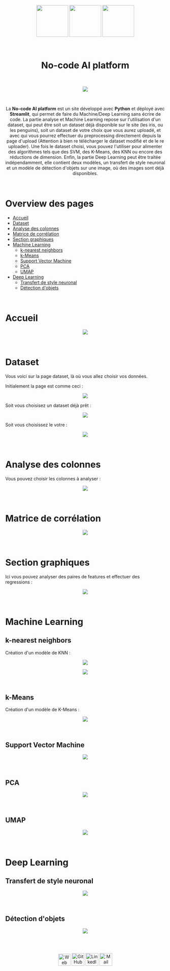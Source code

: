 <p align="center">
  <img src="https://user-images.githubusercontent.com/63207451/141209252-a98cc392-8831-4fbe-af90-61cb7eee8264.png" height="100">
  <img src="https://user-images.githubusercontent.com/63207451/141207902-87510f35-c5f9-482a-8194-80b782a17f49.png" height="100">
  <img src="https://user-images.githubusercontent.com/63207451/141208795-3b0b5e6e-e014-4215-8ed2-fdd205ddfa41.png" height="100">
</p>

<br/>
<h1 align="center"> No-code AI platform </h1>
<br/>

<p align="center">
  <a href="https://share.streamlit.io/antonin-lfv/online_preprocessing_for_ml/main.py"><img src="https://static.streamlit.io/badges/streamlit_badge_black_white.svg"/></a>
  </p>

<br/>

<p align="center">
  La <b>No-code AI platform</b> est un site développé avec <b>Python</b> et déployé avec <b>Streamlit</b>, qui permet de faire du Machine/Deep Learning sans écrire de code. La partie analyse et Machine Learning repose sur l'utilisation d'un dataset, qui peut être soit un dataset déjà disponible sur le site (les iris, ou les penguins), soit un dataset de votre choix que vous aurez uploadé, et avec qui vous pourrez effectuer du preprocessing directement depuis la page d'upload (Attention à bien re télécharger le dataset modifié et de le re uploader). Une fois le dataset choisi, vous pouvez l'utiliser pour alimenter des algorithmes tels que des SVM, des K-Means, des KNN ou encore des réductions de dimension.
Enfin, la partie Deep Learning peut être traitée indépendamment, elle contient deux modèles, un transfert de style neuronal et un modèle de détection d'objets sur une image, où des images sont déjà disponibles.
<p/>
  
<br/>

# Overview des pages

- [Accueil](#Accueil)
- [Dataset](#Dataset)
- [Analyse des colonnes](#Analyse-des-colonnes)
- [Matrice de corrélation](#Matrice-de-corrélation)
- [Section graphiques](#Section-graphiques)
- [Machine Learning](#Machine-Learning)
  - [k-nearest neighbors](#k-nearest-neighbors)
  - [k-Means](#K-Means)
  - [Support Vector Machine](#Support-Vector-Machine)
  - [PCA](#PCA)
  - [UMAP](#UMAP)
- [Deep Learning](#Deep-Learning)
  - [Transfert de style neuronal](#Transfert-de-style-neuronal)
  - [Détection d'objets](#Détection-dobjets)


<br/>


# Accueil

<p align="center">
<img src="https://user-images.githubusercontent.com/63207451/144222004-d9721f6e-1618-4713-8096-1e4b5e4ae060.png">
</p>
  <br/>

# Dataset

Vous voici sur la page dataset, là où vous allez choisir vos données. 

Initialement la page est comme ceci :

<p align="center">
<img src="https://user-images.githubusercontent.com/63207451/144222112-65e16ab0-3443-4cbe-a9f2-8ba3c97ab89f.png">
</p>

Soit vous choisisez un dataset déjà prêt :

<p align="center">
<img src="https://user-images.githubusercontent.com/63207451/144223120-b5d65c93-82ec-4798-850e-2ab10e8a099d.png">
</p>

Soit vous choisissez le votre :

<p align="center">
<img src="https://user-images.githubusercontent.com/63207451/144223225-2f868156-9007-4c96-9863-6ceaa6d07ea5.png">
</p>

<br/>

# Analyse des colonnes

Vous pouvez choisir les colonnes à analyser :

<p align="center">
<img src="https://user-images.githubusercontent.com/63207451/144224164-8d696e66-77f1-4273-bd55-39df5daa813e.png">
</p>

<br/>

# Matrice de corrélation

<p align="center">
<img src="https://user-images.githubusercontent.com/63207451/144224328-55713f47-c89e-4563-9337-a90e5f4faa7e.png">
</p>

<br/>

# Section graphiques

Ici vous pouvez analyser des paires de features et effectuer des regressions :

<p align="center">
<img src="https://user-images.githubusercontent.com/63207451/144224423-caee36c6-627b-4fcc-8d8b-85006decbd61.png">
</p>

<br/>

# Machine Learning

## k-nearest neighbors

Création d'un modèle de KNN :

<p align="center">
<img src="https://user-images.githubusercontent.com/63207451/144224690-3fdf5872-7966-4c88-8acb-2844f6f2750d.png"
</p>

<p align="center">
<img src="https://user-images.githubusercontent.com/63207451/144224707-d749f5fb-fe78-4623-939b-13eeb400042b.png">
</p>

<br/>

## k-Means

Création d'un modèle de K-Means :

<p align="center">
<img src="https://user-images.githubusercontent.com/63207451/144233663-c81215a4-4aee-4a08-95ee-40f5f605c62a.png">
</p>

<br/>

## Support Vector Machine

<p align="center">
<img src="https://user-images.githubusercontent.com/63207451/144233818-415e234a-edfc-4cdf-a699-c20169a56407.png">
</p>

<br/>

## PCA

<p align="center">
<img src="https://user-images.githubusercontent.com/63207451/144234084-74882cad-752f-4f1c-812c-3c5f093221b3.png">
</p>

<br/>

## UMAP

<p align="center">
<img src="https://user-images.githubusercontent.com/63207451/144234174-c3618a43-86e8-44d0-95dd-8715d0342932.png">
</p>

<br/>

# Deep Learning

## Transfert de style neuronal

<p align="center">
<img src="https://user-images.githubusercontent.com/63207451/144234295-ad263879-86e5-4c07-b434-da5d1a0d8586.png">
</p>

<br/>

## Détection d'objets

<p align="center">
<img src="https://user-images.githubusercontent.com/63207451/144234420-278d664e-ae63-415a-88d2-89113304d660.png">
</p>


<br/>

<br/>

<p align="center">
    <a href="https://antonin-lfv.github.io" class="fancybox" ><img src="https://user-images.githubusercontent.com/63207451/127334786-f48498e4-7aa1-4fbd-b7b4-cd78b43972b8.png" title="Web Page" width="38" height="38"></a>
  <a href="https://github.com/antonin-lfv" class="fancybox" ><img src="https://user-images.githubusercontent.com/63207451/97302854-e484da80-1859-11eb-9374-5b319ca51197.png" title="GitHub" width="40" height="40"></a>
  <a href="https://www.linkedin.com/in/antonin-lefevre-565b8b141" class="fancybox" ><img src="https://user-images.githubusercontent.com/63207451/97303444-b2c04380-185a-11eb-8cfc-864c33a64e4b.png" title="LinkedIn" width="40" height="40"></a>
  <a href="mailto:antoninlefevre45@icloud.com" class="fancybox" ><img src="https://user-images.githubusercontent.com/63207451/97303543-cec3e500-185a-11eb-8adc-c1364e2054a9.png" title="Mail" width="40" height="40"></a>
</p>
